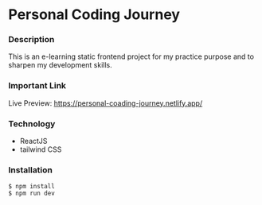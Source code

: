 # Personal Coding Journey

### Description

This is an e-learning static frontend project for my practice purpose and to sharpen my development skills.

### Important Link

Live Preview: https://personal-coading-journey.netlify.app/

### Technology

- ReactJS
- tailwind CSS

### Installation

```ternimal
$ npm install
$ npm run dev
```
